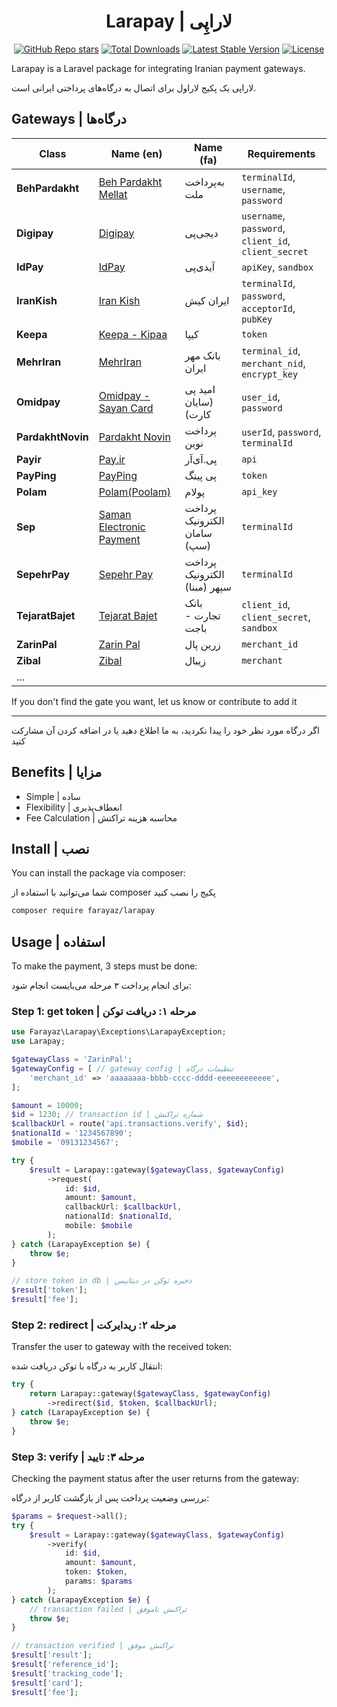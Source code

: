 <h1 align="center">Larapay | لاراپِی</h1>
<p align="center">
    <a href="https://github.com/farayaz/larapay"><img src="https://img.shields.io/github/stars/farayaz/larapay" alt="GitHub Repo stars"></a>
    <a href="https://packagist.org/packages/farayaz/larapay"><img src="https://img.shields.io/packagist/dt/farayaz/larapay" alt="Total Downloads"></a>
    <a href="https://packagist.org/packages/farayaz/larapay"><img src="https://img.shields.io/packagist/v/farayaz/larapay" alt="Latest Stable Version"></a>
    <a href="https://packagist.org/packages/farayaz/larapay"><img src="https://img.shields.io/packagist/l/farayaz/larapay" alt="License"></a>
</p>
Larapay is a Laravel package for integrating Iranian payment gateways.

لاراپی یک پکیج لاراول برای اتصال به درگاه‌های پرداختی ایرانی است.

## Gateways | درگاه‌ها

| Class             | Name (en)                                      | Name (fa)                    | Requirements                                         |
| ----------------- | ---------------------------------------------- | ---------------------------- | ---------------------------------------------------- |
| **BehPardakht**   | [Beh Pardakht Mellat](https://behpardakht.com) | به‌پرداخت ملت                 | `terminalId`, `username`, `password`                 |
| **Digipay**       | [Digipay](https://www.mydigipay.com)           | دیجی‌پی                       | `username`, `password`, `client_id`, `client_secret` |
| **IdPay**         | [IdPay](https://idpay.ir)                      | آیدی‌پی                       | `apiKey`, `sandbox`                                  |
| **IranKish**      | [Iran Kish](https://www.irankish.com)          | ایران کیش                    | `terminalId`, `password`, `acceptorId`, `pubKey`     |
| **Keepa**         | [Keepa - Kipaa](https://keepa.ir)              | کیپا                         | `token`                                              |
| **MehrIran**      | [MehrIran](https://qmb.ir)                     | بانک مهر ایران               | `terminal_id`, `merchant_nid`, `encrypt_key`         |
| **Omidpay**       | [Omidpay - Sayan Card](https://omidpayment.ir) | امید پی (سایان کارت)         | `user_id`, `password`                                |
| **PardakhtNovin** | [Pardakht Novin](https://pna.co.ir)            | پرداخت نوین                  | `userId`, `password`, `terminalId`                   |
| **Payir**         | [Pay.ir](https://www.pay.ir)                   | پی.آی‌آر                      | `api`                                                |
| **PayPing**       | [PayPing](https://payping.ir)                  | پی پینگ                      | `token`                                              |
| **Polam**         | [Polam(Poolam)](https://polam.io)              | پولام                        | `api_key`                                            |
| **Sep**           | [Saman Electronic Payment](https://www.sep.ir) | پرداخت الکترونیک سامان (سپ)  | `terminalId`                                         |
| **SepehrPay**     | [Sepehr Pay](https://www.sepehrpay.com)        | پرداخت الکترونیک سپهر (مبنا) | `terminalId`                                         |
| **TejaratBajet**  | [Tejarat Bajet](https://mybajet.ir)            | بانک تجارت - باجت            | `client_id`, `client_secret`, `sandbox`              |
| **ZarinPal**      | [Zarin Pal](https://www.zarinpal.com)          | زرین پال                     | `merchant_id`                                        |
| **Zibal**         | [Zibal](https://zibal.ir)                      | زیبال                        | `merchant`                                           |
| ...               |                                                |                              |                                                      |

If you don't find the gate you want, let us know or contribute to add it
****
اگر درگاه مورد نظر خود را پیدا نکردید، به ما اطلاع دهید یا در اضافه کردن آن مشارکت کنید

## Benefits | مزایا

-   Simple | ساده
-   Flexibility | انعطاف‌پذیری
-   Fee Calculation | محاسبه هزینه تراکنش

## Install | نصب

You can install the package via composer:

شما می‌توانید با استفاده از composer پکیج را نصب کنید

```bash
composer require farayaz/larapay
```

## Usage | استفاده

To make the payment, 3 steps must be done:

برای انجام پرداخت ۳ مرحله می‌بایست انجام شود:

### Step 1: get token | مرحله ۱: دریافت توکن

```php
use Farayaz\Larapay\Exceptions\LarapayException;
use Larapay;

$gatewayClass = 'ZarinPal';
$gatewayConfig = [ // gateway config | تنظیمات درگاه
    'merchant_id' => 'aaaaaaaa-bbbb-cccc-dddd-eeeeeeeeeeee',
];

$amount = 10000;
$id = 1230; // transaction id | شماره تراکنش
$callbackUrl = route('api.transactions.verify', $id);
$nationalId = '1234567890';
$mobile = '09131234567';

try {
    $result = Larapay::gateway($gatewayClass, $gatewayConfig)
        ->request(
            id: $id,
            amount: $amount,
            callbackUrl: $callbackUrl,
            nationalId: $nationalId,
            mobile: $mobile
        );
} catch (LarapayException $e) {
    throw $e;
}

// store token in db | ذخیره توکن در دیتابیس
$result['token'];
$result['fee'];
```

### Step 2: redirect | مرحله ۲: ریدایرکت

Transfer the user to gateway with the received token:

انتقال کاربر به درگاه با توکن دریافت شده:

```php
try {
    return Larapay::gateway($gatewayClass, $gatewayConfig)
        ->redirect($id, $token, $callbackUrl);
} catch (LarapayException $e) {
    throw $e;
}
```

### Step 3: verify | مرحله ۳: تایید

Checking the payment status after the user returns from the gateway:

بررسی وضعیت پرداخت پس از بازگشت کاربر از درگاه:

```php
$params = $request->all();
try {
    $result = Larapay::gateway($gatewayClass, $gatewayConfig)
        ->verify(
            id: $id,
            amount: $amount,
            token: $token,
            params: $params
        );
} catch (LarapayException $e) {
    // transaction failed | تراکنش ناموفق
    throw $e;
}

// transaction verified | تراکنش موفق
$result['result'];
$result['reference_id'];
$result['tracking_code'];
$result['card'];
$result['fee'];
```
